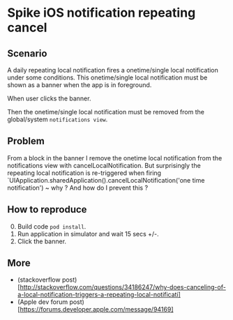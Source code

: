 # Spike iOS notification repeating cancel

## Scenario

A daily repeating local notification fires a onetime/single local notification under
some conditions. This onetime/single local notification must be shown as a banner
when the app is in foreground.

When user clicks the banner.

Then the onetime/single local notification must be removed from the global/system
`notifications view`.

## Problem

From a block in the banner I remove the onetime local notification from the
notifications view with cancelLocalNotification. But surprisingly the repeating local
notification is re-triggered when firing
`UIApplication.sharedApplication().cancelLocalNotification('one time notification')
~ why ? And how do I prevent this ?

## How to reproduce

0. Build code `pod install`.
1. Run application in simulator and wait 15 secs +/-.
3. Click the banner.

## More

- (stackoverflow post)[http://stackoverflow.com/questions/34186247/why-does-canceling-of-a-local-notification-triggers-a-repeating-local-notificati]
- (Apple dev forum post)[https://forums.developer.apple.com/message/94169]
